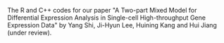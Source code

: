 The R and C++ codes for our paper "A Two-part Mixed Model for Differential Expression Analysis in Single-cell High-throughput Gene Expression Data" by Yang Shi, Ji-Hyun Lee, Huining Kang and Hui Jiang (under review).
